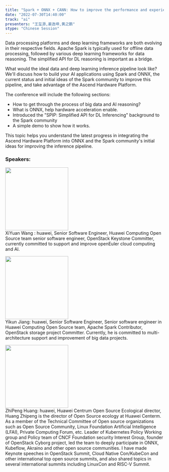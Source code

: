 ```yaml
---
title: "Spark + ONNX + CANN: How to improve the performance and experience of distributed reasoning?"
date: "2022-07-30T14:40:00"
track: "ai"
presenters: "王玺源,姜逸坤,黄之鹏"
stype: "Chinese Session"
---
```

Data processing platforms and deep learning frameworks are both evolving in their respective fields. Apache Spark is typically used for offline data processing, followed by various deep learning frameworks for data reasoning. The simplified API for DL reasoning is important as a bridge.

What would the ideal data and deep learning inference pipeline look like? We'll discuss how to build your AI applications using Spark and ONNX, the current status and initial ideas of the Spark community to improve this pipeline, and take advantage of the Ascend Hardware Platform.

The conference will include the following sections:
- How to get through the process of big data and AI reasoning?
- What is ONNX, help hardware acceleration enable.
- Introduced the "SPIP: Simplified API for DL Inferencing" background to the Spark community
- A simple demo to show how it works.

This topic helps you understand the latest progress in integrating the Ascend Hardware Platform into ONNX and the Spark community's initial ideas for improving the inference pipeline.
 ### Speakers: 
 <img src="images/speaker/1201.png" width="200" /><br>XiYuan Wang : huawei, Senior Software Engineer, Huawei Computing Open Source team senior software engineer, OpenStack Keystone Committer, currently committed to support and improve openEuler cloud computing and AI.

 <img src="images/speaker/1201_2.png" width="200" /><br>Yikun Jiang: huawei, Senior Software Engineer, Senior software engineer in Huawei Computing Open Source team, Apache Spark Contributor, OpenStack storage project Committer. Currently, he is committed to multi-architecture support and improvement of big data projects.

 <img src="images/speaker/1201_3.png" width="200" /><br>ZhiPeng Huang: huawei, Huawei Centrum Open Source Ecological director, Huang Zhipeng is the director of Open Source ecology at Huawei Centerm. As a member of the Technical Committee of Open source organizations such as Open Source Community, Linux Foundation Artificial Intelligence (LFAI), Private Computing Forum, etc. Leader of Kubernetes Policy Working group and Policy team of CNCF Foundation security Interest Group, founder of OpenStack Cyborg project, led the team to deeply participate in ONNX, Kubeflow, Akraino and other open source communities. I have made Keynote speeches in OpenStack Summit, Cloud Native Con/KubeCon and other international top open source summits, and also shared topics in several international summits including LinuxCon and RISC-V Summit.

 